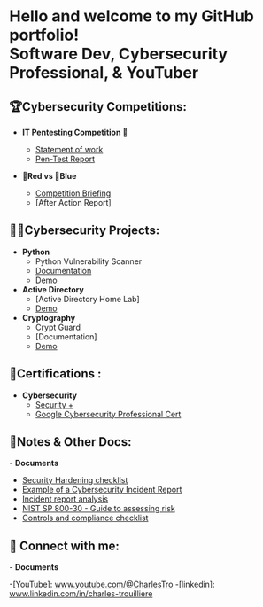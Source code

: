 <h1> Hello and welcome to my GitHub portfolio! <br/> Software Dev, Cybersecurity Professional</a>,  & YouTuber</a></h1>
<h2>🏆Cybersecurity Competitions:</h2>
  
  - <b>IT Pentesting Competition 🥇</b>
    - [Statement of work](https://drive.google.com/file/d/1wlhgTKDqxmzperwXOMyMC2abnPVmKEX1/view?usp=sharing)
    - [Pen-Test Report](https://drive.google.com/file/d/1P6UuhPc9q3aZHi87b6QuyVfdYIxx73MF/view?usp=sharing)
      
  - <b>🔴Red vs 🔵Blue</b>
    - [Competition Briefing](https://drive.google.com/file/d/1R2ZKVIgZR7MPfPKd0rRsxTUhQ9c81BDV/view?usp=sharing)
    - [After Action Report]
<h2>👨‍💻Cybersecurity Projects:</h2>

- <b>Python</b>
  - Python Vulnerability Scanner
  - [Documentation](https://drive.google.com/file/d/10dZ7Vdxyo46c6tqKcNEfaVOlcjkvaU-6/view?usp=sharing)
  - [Demo](www.youtube.com/@CharlesTro)
- <b>Active Directory</b>
  - [Active Directory Home Lab]
  - [Demo](www.youtube.com/@CharlesTro)
- <b>Cryptography</b>
  - Crypt Guard 
  - [Documentation]
  - [Demo](www.youtube.com/@CharlesTro)

<h2>📜Certifications :</h2>

- <b>Cybersecurity</b>
  - [Security +](https://drive.google.com/file/d/1LGnPglovIcCjiwyC3cAIbYVPZurPOm7h/view?usp=sharing)
  - [Google Cybersecurity Professional Cert](https://drive.google.com/file/d/12s-n7PSXN-BByVC1e6F-S-__-ZB5FPPF/view?usp=sharing)

<h2>📒Notes & Other Docs:</h2>
- <b>Documents</b>

  - [Security Hardening checklist](https://drive.google.com/file/d/133gBOeGOcYdkAXYoaZOt36Mh9Zl_CW3k/view?usp=sharing)
  - [Example of a Cybersecurity Incident Report](https://docs.google.com/document/d/1uugl_DseqxmKUoyDfJryTxoR1TscwNwEbiU_-HpRFCk/edit?usp=sharing)
  - [Incident report analysis](https://docs.google.com/document/d/1INXDhVOp8sqK2q49zDn5cVhmIlPKb18SaNmjONrSPbw/edit?usp=sharing)
  - [NIST SP 800-30 - Guide to assessing risk](https://docs.google.com/document/d/1ff4dEA4uuI5iHhe8altrYKRTSzov98LxnV60Avg-Qq8/edit?usp=sharing)
  - [Controls and compliance checklist](https://docs.google.com/document/d/1attsGu6fZmfj6pAbWkHRVQQQOwDY8Hvaysco704d5I0/edit?usp=sharing)
<h2> 🤳 Connect with me:</h2>
- <b>Documents</b>

-[YouTube]: www.youtube.com/@CharlesTro
-[linkedin]: www.linkedin.com/in/charles-trouilliere

<!--
**charlesTrue/charlesTrue** is a ✨ _special_ ✨ repository because its `README.md` (this file) appears on your GitHub profile.

Here are some ideas to get you started:

- 🔭 I’m currently working on ...
- 🌱 I’m currently learning ...
- 👯 I’m looking to collaborate on ...
- 🤔 I’m looking for help with ...
- 💬 Ask me about ...
- 📫 How to reach me: ...
- 😄 Pronouns: ...
- ⚡ Fun fact: ...
-->
